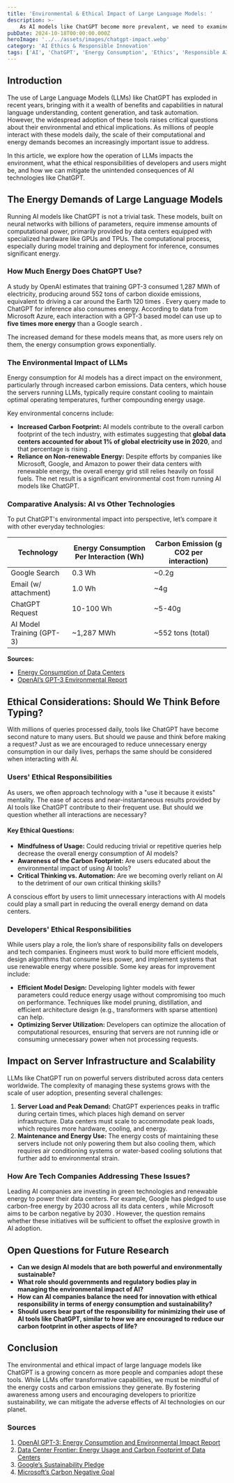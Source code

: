 ```yaml
---
title: 'Environmental & Ethical Impact of Large Language Models: '
description: >-
    As AI models like ChatGPT become more prevalent, we need to examine their environmental footprint and ethical considerations. This article explores the energy consumption, environmental impact, server infrastructure, and the responsibilities of users and developers in managing AI responsibly.
pubDate: 2024-10-18T00:00:00.000Z
heroImage: '../../assets/images/chatgpt-impact.webp'
category: 'AI Ethics & Responsible Innovation'
tags: ['AI', 'ChatGPT', 'Energy Consumption', 'Ethics', 'Responsible AI']
---
```


## Introduction

The use of Large Language Models (LLMs) like ChatGPT has exploded in recent years, bringing with it a wealth of benefits and capabilities in natural language understanding, content generation, and task automation. However, the widespread adoption of these tools raises critical questions about their environmental and ethical implications. As millions of people interact with these models daily, the scale of their computational and energy demands becomes an increasingly important issue to address.

In this article, we explore how the operation of LLMs impacts the environment, what the ethical responsibilities of developers and users might be, and how we can mitigate the unintended consequences of AI technologies like ChatGPT.

## The Energy Demands of Large Language Models

Running AI models like ChatGPT is not a trivial task. These models, built on neural networks with billions of parameters, require immense amounts of computational power, primarily provided by data centers equipped with specialized hardware like GPUs and TPUs. The computational process, especially during model training and deployment for inference, consumes significant energy.

### How Much Energy Does ChatGPT Use?

A study by OpenAI estimates that training GPT-3 consumed 1,287 MWh of electricity, producing around 552 tons of carbon dioxide emissions, equivalent to driving a car around the Earth 120 times  . Every query made to ChatGPT for inference also consumes energy. According to data from Microsoft Azure, each interaction with a GPT-3 based model can use up to **five times more energy** than a Google search .

The increased demand for these models means that, as more users rely on them, the energy consumption grows exponentially.

### The Environmental Impact of LLMs

Energy consumption for AI models has a direct impact on the environment, particularly through increased carbon emissions. Data centers, which house the servers running LLMs, typically require constant cooling to maintain optimal operating temperatures, further compounding energy usage.

Key environmental concerns include:

- **Increased Carbon Footprint:** AI models contribute to the overall carbon footprint of the tech industry, with estimates suggesting that **global data centers accounted for about 1% of global electricity use in 2020**, and that percentage is rising .
- **Reliance on Non-renewable Energy:** Despite efforts by companies like Microsoft, Google, and Amazon to power their data centers with renewable energy, the overall energy grid still relies heavily on fossil fuels. The net result is a significant environmental cost from running AI models like ChatGPT.

### Comparative Analysis: AI vs Other Technologies

To put ChatGPT's environmental impact into perspective, let’s compare it with other everyday technologies:

| Technology             | Energy Consumption Per Interaction (Wh) | Carbon Emission (g CO2 per interaction) |
|------------------------|-----------------------------------------|-----------------------------------------|
| Google Search          | 0.3 Wh                                  | ~0.2g                                  |
| Email (w/ attachment)  | 1.0 Wh                                  | ~4g                                    |
| ChatGPT Request        | 10-100 Wh                               | ~5-40g                                 |
| AI Model Training (GPT-3)| ~1,287 MWh                             | ~552 tons (total)                      |

**Sources:**
- [Energy Consumption of Data Centers](https://datacenterfrontier.com/data-center-energy-usage-stats/) 
- [OpenAI’s GPT-3 Environmental Report](https://openai.com/gpt-3) 

## Ethical Considerations: Should We Think Before Typing?

With millions of queries processed daily, tools like ChatGPT have become second nature to many users. But should we pause and think before making a request? Just as we are encouraged to reduce unnecessary energy consumption in our daily lives, perhaps the same should be considered when interacting with AI.

### Users' Ethical Responsibilities

As users, we often approach technology with a "use it because it exists" mentality. The ease of access and near-instantaneous results provided by AI tools like ChatGPT contribute to their frequent use. But should we question whether all interactions are necessary?

#### Key Ethical Questions:
- **Mindfulness of Usage:** Could reducing trivial or repetitive queries help decrease the overall energy consumption of AI models?
- **Awareness of the Carbon Footprint:** Are users educated about the environmental impact of using AI tools?
- **Critical Thinking vs. Automation:** Are we becoming overly reliant on AI to the detriment of our own critical thinking skills?

A conscious effort by users to limit unnecessary interactions with AI models could play a small part in reducing the overall energy demand on data centers.

### Developers' Ethical Responsibilities

While users play a role, the lion’s share of responsibility falls on developers and tech companies. Engineers must work to build more efficient models, design algorithms that consume less power, and implement systems that use renewable energy where possible. Some key areas for improvement include:

- **Efficient Model Design:** Developing lighter models with fewer parameters could reduce energy usage without compromising too much on performance. Techniques like model pruning, distillation, and efficient architecture design (e.g., transformers with sparse attention) can help.
- **Optimizing Server Utilization:** Developers can optimize the allocation of computational resources, ensuring that servers are not running idle or consuming unnecessary power when not processing requests.

## Impact on Server Infrastructure and Scalability

LLMs like ChatGPT run on powerful servers distributed across data centers worldwide. The complexity of managing these systems grows with the scale of user adoption, presenting several challenges:

1. **Server Load and Peak Demand:** ChatGPT experiences peaks in traffic during certain times, which places high demand on server infrastructure. Data centers must scale to accommodate peak loads, which requires more hardware, cooling, and energy.
2. **Maintenance and Energy Use:** The energy costs of maintaining these servers include not only powering them but also cooling them, which requires air conditioning systems or water-based cooling solutions that further add to environmental strain.

### How Are Tech Companies Addressing These Issues?

Leading AI companies are investing in green technologies and renewable energy to power their data centers. For example, Google has pledged to use carbon-free energy by 2030 across all its data centers , while Microsoft aims to be carbon negative by 2030 . However, the question remains whether these initiatives will be sufficient to offset the explosive growth in AI adoption.

## Open Questions for Future Research

- **Can we design AI models that are both powerful and environmentally sustainable?**
- **What role should governments and regulatory bodies play in managing the environmental impact of AI?**
- **How can AI companies balance the need for innovation with ethical responsibility in terms of energy consumption and sustainability?**
- **Should users bear part of the responsibility for minimizing their use of AI tools like ChatGPT, similar to how we are encouraged to reduce our carbon footprint in other aspects of life?**

## Conclusion

The environmental and ethical impact of large language models like ChatGPT is a growing concern as more people and companies adopt these tools. While LLMs offer transformative capabilities, we must be mindful of the energy costs and carbon emissions they generate. By fostering awareness among users and encouraging developers to prioritize sustainability, we can mitigate the adverse effects of AI technologies on our planet.

### Sources
1. [OpenAI GPT-3: Energy Consumption and Environmental Impact Report](https://openai.com/gpt-3) 
2. [Data Center Frontier: Energy Usage and Carbon Footprint of Data Centers](https://datacenterfrontier.com/data-center-energy-usage-stats/) 
3. [Google’s Sustainability Pledge](https://sustainability.google/) 
4. [Microsoft’s Carbon Negative Goal](https://blogs.microsoft.com/on-the-issues/2020/01/16/microsoft-carbon-negative-2030/) 

